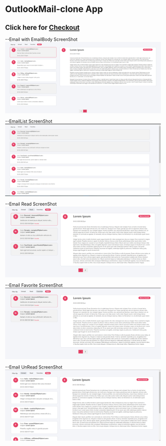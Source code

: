 <h1>OutlookMail-clone App</h1>
<h2>Click here for <a href="https://outlookmail-clone.netlify.app/">Checkout</a></h2>

--Email with EmailBody ScreenShot
![](emailandbody.PNG)

--EmailList ScreenShot
![](emailList.PNG)

--Email Read ScreenShot
![](read.PNG)

--Email Favorite ScreenShot
![](fav.PNG)

--Email UnRead ScreenShot
![](unread.PNG)

